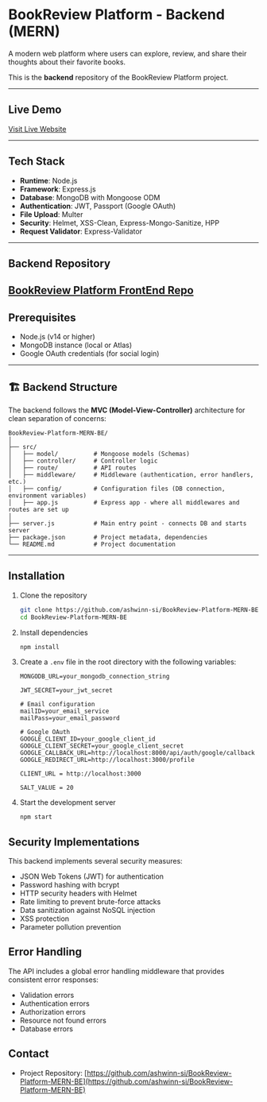 # BookReview Platform - Backend (MERN)

A modern web platform where users can explore, review, and share their thoughts about their favorite books.  

This is the **backend** repository of the BookReview Platform project.

---
## Live Demo

[Visit Live Website](https://book-review-ashwin.vercel.app/)

---

## Tech Stack
- **Runtime**: Node.js
- **Framework**: Express.js
- **Database**: MongoDB with Mongoose ODM
- **Authentication**: JWT, Passport (Google OAuth)
- **File Upload**: Multer
- **Security**: Helmet, XSS-Clean, Express-Mongo-Sanitize, HPP
- **Request Validator**: Express-Validator 

---
## Backend Repository

[BookReview Platform FrontEnd Repo](https://github.com/ashwinn-si/BookReview-Platform-MERN-FE)
---
## Prerequisites
- Node.js (v14 or higher)
- MongoDB instance (local or Atlas)
- Google OAuth credentials (for social login)
---

## 🏗️ Backend Structure

The backend follows the **MVC (Model-View-Controller)** architecture for clean separation of concerns:

```
BookReview-Platform-MERN-BE/
│
├── src/
│   ├── model/          # Mongoose models (Schemas)
│   ├── controller/     # Controller logic
│   ├── route/          # API routes
│   ├── middleware/     # Middleware (authentication, error handlers, etc.)
│   ├── config/         # Configuration files (DB connection, environment variables)
│   ├── app.js          # Express app - where all middlewares and routes are set up
│
├── server.js           # Main entry point - connects DB and starts server
├── package.json        # Project metadata, dependencies
└── README.md           # Project documentation

```

---
## Installation

1. Clone the repository
   ```bash
   git clone https://github.com/ashwinn-si/BookReview-Platform-MERN-BE.git
   cd BookReview-Platform-MERN-BE
   ```

2. Install dependencies
   ```bash
   npm install
   ```

3. Create a `.env` file in the root directory with the following variables:
   ```
   MONGODB_URL=your_mongodb_connection_string

   JWT_SECRET=your_jwt_secret
   
   # Email configuration
   mailID=your_email_service
   mailPass=your_email_password
   
   # Google OAuth
   GOOGLE_CLIENT_ID=your_google_client_id
   GOOGLE_CLIENT_SECRET=your_google_client_secret
   GOOGLE_CALLBACK_URL=http://localhost:8000/api/auth/google/callback
   GOOGLE_REDIRECT_URL=http://localhost:3000/profile

   CLIENT_URL = http://localhost:3000

   SALT_VALUE = 20
   ```

4. Start the development server
   ```bash
   npm start
   ```

## Security Implementations
This backend implements several security measures:
- JSON Web Tokens (JWT) for authentication
- Password hashing with bcrypt
- HTTP security headers with Helmet
- Rate limiting to prevent brute-force attacks
- Data sanitization against NoSQL injection
- XSS protection
- Parameter pollution prevention

## Error Handling
The API includes a global error handling middleware that provides consistent error responses:
- Validation errors
- Authentication errors
- Authorization errors
- Resource not found errors
- Database errors



## Contact
- Project Repository: [https://github.com/ashwinn-si/BookReview-Platform-MERN-BE](https://github.com/ashwinn-si/BookReview-Platform-MERN-BE)